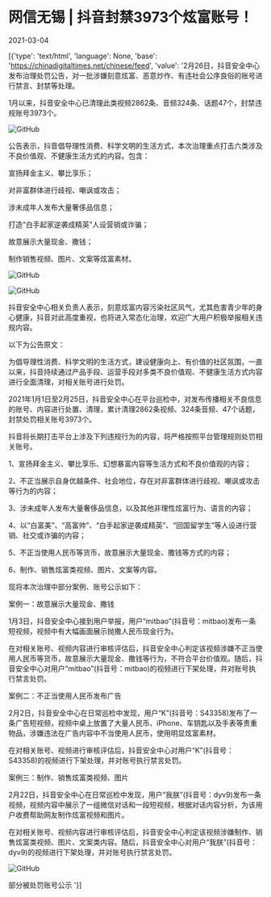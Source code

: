 # 网信无锡 | 抖音封禁3973个炫富账号！

2021-03-04

[{'type': 'text/html', 'language': None, 'base': 'https://chinadigitaltimes.net/chinese/feed', 'value': '2月26日，抖音安全中心发布治理处罚公告，对一批涉嫌刻意炫富、恶意炒作、有违社会公序良俗的账号进行禁言、封禁等处理。

1月以来，抖音安全中心已清理此类视频2862条、音频324条、话题47个，封禁违规账号3973个。

![GitHub](https://chinadigitaltimes.net/chinese/files/2021/03/post-663227-60407599bf76d.png)

公告表示，抖音倡导理性消费、科学文明的生活方式，本次治理重点打击六类涉及不良价值观、不健康生活方式的内容。包含：

宣扬拜金主义、攀比享乐；

对非富群体进行歧视、嘲讽或攻击；

涉未成年人发布大量奢侈品信息；

打造“白手起家逆袭成精英”人设营销或诈骗；

故意展示大量现金、撒钱；

制作销售视频、图片、文案等炫富素材。

![GitHub](https://chinadigitaltimes.net/chinese/files/2021/03/post-663227-6040759a711e6.)

![GitHub](https://chinadigitaltimes.net/chinese/files/2021/03/post-663227-6040759b19933.)

抖音安全中心相关负责人表示，刻意炫富内容污染社区风气，尤其危害青少年的身心健康，抖音对此高度重视，也将进入常态化治理，欢迎广大用户积极举报相关违规内容。

以下为公告原文：

为倡导理性消费、科学文明的生活方式，建设健康向上、有价值的社区氛围，一直以来，抖音持续通过产品手段、运营手段对多类不良价值观、不健康生活方式内容进行全面清理，对相关账号进行处罚。

2021年1月1日至2月25日，抖音安全中心在平台巡检中，对发布传播相关不良信息的账号、内容进行处置、清理，累计清理2862条视频、324条音频、47个话题，封禁处罚相关账号3973个。

抖音将长期打击平台上涉及下列违规行为的内容，将严格按照平台管理规则处罚相关账号。

1、宣扬拜金主义、攀比享乐、幻想暴富内容等生活方式和不良价值观的内容；

2、不正当展示自身优越条件、社会地位，存在对非富群体进行歧视、嘲讽或攻击等行为的内容；

3、涉未成年人发布大量奢侈品信息，以及其他非理性炫富行为、语言的内容；

4、以“白富美”、“高富帅”、“白手起家逆袭成精英”、“回国留学生”等人设进行营销、社交或诈骗的内容；

5、不正当使用人民币等货币，故意展示大量现金、撒钱等方式的内容；

6、制作、销售炫富类视频、图片、文案等内容。

现将本次治理中部分案例、账号公示如下： 

案例一：故意展示大量现金、撒钱

1月3日，抖音安全中心接到用户举报，用户“mitbao”(抖音号：mitbao)发布一条短视频，视频中有大幅画面展示抛撒人民币现金行为。

在对相关账号、视频内容进行审核评估后，抖音安全中心判定该视频涉嫌不正当使用人民币等货币，故意展示大量现金、撒钱等行为，不符合平台价值观。随后，抖音安全中心对用户“mitbao”(抖音号：mitbao)的视频进行下架处理，并对账号执行禁言处罚。

案例二：不正当使用人民币发布广告

2月2日，抖音安全中心在日常巡检中发现，用户“K”(抖音号：S43358)发布了一条广告短视频，视频中桌上放置了大量人民币、iPhone、车钥匙以及手表等贵重物品，涉嫌违法在广告内容中不当使用人民币，使用明显炫富素材。

在对相关账号、视频进行审核评估后，抖音安全中心对用户“K”(抖音号：S43358)的视频进行下架处理，并对账号执行禁言处罚。

案例三：制作、销售炫富类视频、图片

2月22日，抖音安全中心在日常巡检中发现，用户“我朕”(抖音号：dyv9)发布一条视频，视频内容中展示了一组微信对话和一段短视频，根据对话内容分析，为该用户收费帮助网友制作炫富视频和图片。

在对相关账号、视频内容进行审核评估后，抖音安全中心判定该视频涉嫌制作、销售炫富类视频、图片、文案类内容。随后，抖音安全中心对用户“我朕”(抖音号：dyv9)的视频进行下架处理，并对账号执行禁言处罚。

![GitHub](https://chinadigitaltimes.net/chinese/files/2021/03/post-663227-6040759cba7b8.png)

 部分被处罚账号公示  '}]